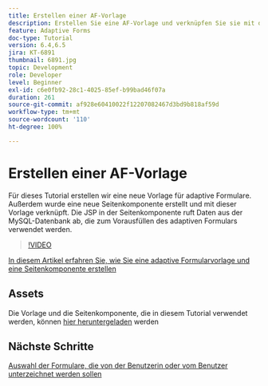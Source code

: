 ```yaml
---
title: Erstellen einer AF-Vorlage
description: Erstellen Sie eine AF-Vorlage und verknüpfen Sie sie mit der Seiten-Render-Komponente
feature: Adaptive Forms
doc-type: Tutorial
version: 6.4,6.5
jira: KT-6891
thumbnail: 6891.jpg
topic: Development
role: Developer
level: Beginner
exl-id: c6e0fb92-28c1-4025-85ef-b99bad46f07a
duration: 261
source-git-commit: af928e60410022f12207082467d3bd9b818af59d
workflow-type: tm+mt
source-wordcount: '110'
ht-degree: 100%

---
```


# Erstellen einer AF-Vorlage

Für dieses Tutorial erstellen wir eine neue Vorlage für adaptive Formulare. Außerdem wurde eine neue Seitenkomponente erstellt und mit dieser Vorlage verknüpft. Die JSP in der Seitenkomponente ruft Daten aus der MySQL-Datenbank ab, die zum Vorausfüllen des adaptiven Formulars verwendet werden.


>[!VIDEO](https://video.tv.adobe.com/v/27828?quality=12&learn=on)

[In diesem Artikel erfahren Sie, wie Sie eine adaptive Formularvorlage und eine Seitenkomponente erstellen](https://experienceleague.adobe.com/docs/experience-manager-learn/forms/storing-and-retrieving-form-data/part5.html?lang=de#storing-and-retrieving-form-data)


## Assets

Die Vorlage und die Seitenkomponente, die in diesem Tutorial verwendet werden, können [hier heruntergeladen](assets/sign-multiple-forms-template.zip) werden

## Nächste Schritte

[Auswahl der Formulare, die von der Benutzerin oder vom Benutzer unterzeichnet werden sollen](./create-initial-form.md)
